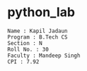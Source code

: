 # python_lab
```
Name : Kapil Jadaun
Program : B.Tech CS
Section : N
Roll No. : 30
Faculty : Mandeep Singh
CPI : 7.92
```
